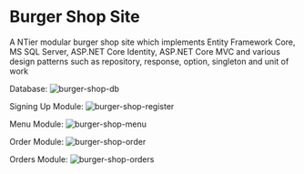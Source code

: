 # Burger Shop Site

A NTier modular burger shop site which implements Entity Framework Core, MS SQL Server, ASP.NET Core Identity, ASP.NET Core MVC and various design patterns such as repository, response, option, singleton and unit of work

Database:
![burger-shop-db](https://github.com/mukumbasar/burger-shop/assets/93601245/f369b518-4c04-4e48-9ffd-742cf6856f9b)

Signing Up Module:
![burger-shop-register](https://github.com/mukumbasar/burger-shop/assets/93601245/a90d17da-a6b1-416c-a945-05f0f508ceca)

Menu Module:
![burger-shop-menu](https://github.com/mukumbasar/burger-shop/assets/93601245/6348c680-d33a-438c-b601-fd1450f77e8d)

Order Module:
![burger-shop-order](https://github.com/mukumbasar/burger-shop/assets/93601245/d13df858-5320-4fa0-9aca-aa020e3fa607)

Orders Module:
![burger-shop-orders](https://github.com/mukumbasar/burger-shop/assets/93601245/0fcbfff2-13d3-4ffa-93f6-560f7aa57b09)



